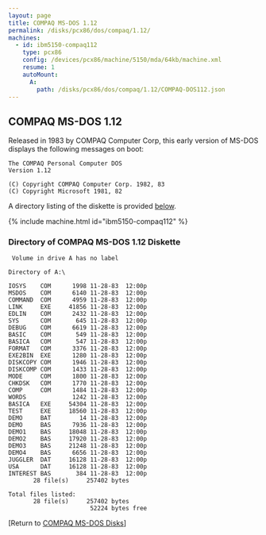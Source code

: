 ```yaml
---
layout: page
title: COMPAQ MS-DOS 1.12
permalink: /disks/pcx86/dos/compaq/1.12/
machines:
  - id: ibm5150-compaq112
    type: pcx86
    config: /devices/pcx86/machine/5150/mda/64kb/machine.xml
    resume: 1
    autoMount:
      A:
        path: /disks/pcx86/dos/compaq/1.12/COMPAQ-DOS112.json
---
```


COMPAQ MS-DOS 1.12
------------------

Released in 1983 by COMPAQ Computer Corp, this early version of MS-DOS displays the following messages on boot:

	The COMPAQ Personal Computer DOS
	Version 1.12
	
	(C) Copyright COMPAQ Computer Corp. 1982, 83
	(C) Copyright Microsoft 1981, 82

A directory listing of the diskette is provided [below](#directory-of-compaq-ms-dos-112-diskette).

{% include machine.html id="ibm5150-compaq112" %}

### Directory of COMPAQ MS-DOS 1.12 Diskette

	 Volume in drive A has no label

	Directory of A:\

	IOSYS    COM      1998 11-28-83  12:00p
	MSDOS    COM      6140 11-28-83  12:00p
	COMMAND  COM      4959 11-28-83  12:00p
	LINK     EXE     41856 11-28-83  12:00p
	EDLIN    COM      2432 11-28-83  12:00p
	SYS      COM       645 11-28-83  12:00p
	DEBUG    COM      6619 11-28-83  12:00p
	BASIC    COM       549 11-28-83  12:00p
	BASICA   COM       547 11-28-83  12:00p
	FORMAT   COM      3376 11-28-83  12:00p
	EXE2BIN  EXE      1280 11-28-83  12:00p
	DISKCOPY COM      1946 11-28-83  12:00p
	DISKCOMP COM      1433 11-28-83  12:00p
	MODE     COM      1800 11-28-83  12:00p
	CHKDSK   COM      1770 11-28-83  12:00p
	COMP     COM      1484 11-28-83  12:00p
	WORDS             1242 11-28-83  12:00p
	BASICA   EXE     54304 11-28-83  12:00p
	TEST     EXE     18560 11-28-83  12:00p
	DEMO     BAT        14 11-28-83  12:00p
	DEMO     BAS      7936 11-28-83  12:00p
	DEMO1    BAS     18048 11-28-83  12:00p
	DEMO2    BAS     17920 11-28-83  12:00p
	DEMO3    BAS     21248 11-28-83  12:00p
	DEMO4    BAS      6656 11-28-83  12:00p
	JUGGLER  DAT     16128 11-28-83  12:00p
	USA      DAT     16128 11-28-83  12:00p
	INTEREST BAS       384 11-28-83  12:00p
	       28 file(s)     257402 bytes

	Total files listed:
	       28 file(s)     257402 bytes
	                       52224 bytes free

[Return to [COMPAQ MS-DOS Disks](/disks/pcx86/dos/compaq/)]
